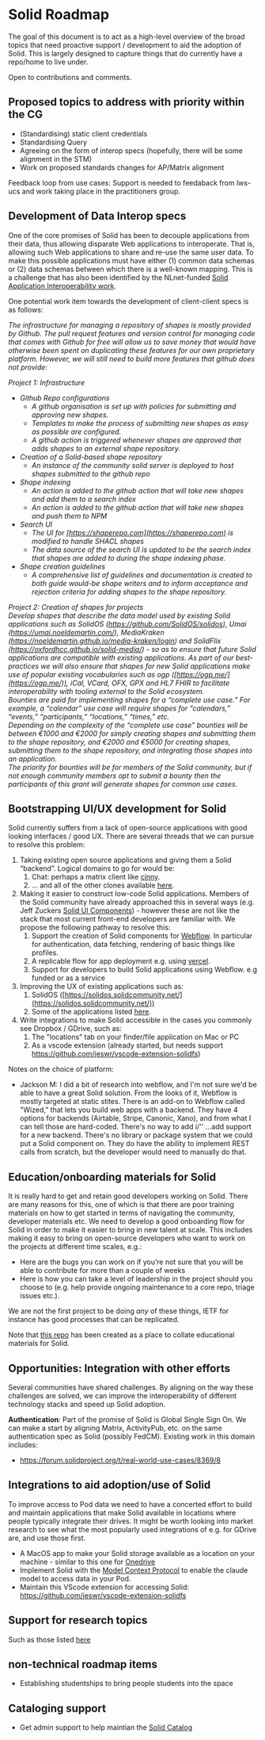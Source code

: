 # Solid Roadmap

The goal of this document is to act as a high-level overview of the broad topics that need proactive support / development to aid the adoption of Solid. This is largely designed to capture things that do currently have a repo/home to live under.

Open to contributions and comments.

## Proposed topics to address with priority within the CG
 - (Standardising) static client credentials
 - Standardising Query
 - Agreeing on the form of interop specs (hopefully, there will be some alignment in the STM)
 - Work on proposed standards changes for AP/Matrix alignment

Feedback loop from use cases: Support is needed to feedaback from lws-ucs and work taking place in the practitioners group.

## Development of Data Interop specs

One of the core promises of Solid has been to decouple applications from their data, thus allowing disparate Web applications to interoperate. That is, allowing such Web applications to share and re-use the same user data. To make this possible applications must have either (1) common data schemas or (2) data schemas between which there is a well-known mapping. This is a challenge that has also been identified by the NLnet-funded [Solid Application Interoperability work](https://nlnet.nl/project/Solid-Interop/). 

One potential work item towards the development of client-client specs is as follows:

*The infrastructure for managing a repository of shapes is mostly provided by Github. The pull request features and version control for managing code that comes with Github for free will allow us to save money that would have otherwise been spent on duplicating these features for our own proprietary platform. However, we will still need to build more features that github does not provide:*

*Project 1: Infrastructure*

* *Github Repo configurations*  
  * *A github organisation is set up with policies for submitting and approving new shapes.*  
  * *Templates to make the process of submitting new shapes as easy as possible are configured.*  
  * *A github action is triggered whenever shapes are approved that adds shapes to an external shape repository.*  
* *Creation of a Solid-based shape repository*  
  * *An instance of the community solid server is deployed to host shapes submitted to the github repo*  
* *Shape indexing*  
  * *An action is added to the github action that will take new shapes and add them to a search index*  
  * *An action is added to the github action that will take new shapes and push them to NPM*  
* *Search UI*  
  * *The UI for [https://shaperepo.com](https://shaperepo.com) is modified to handle SHACL shapes*  
  * *The data source of the search UI is updated to be the search index that shapes are added to during the shape indexing phase.*  
* *Shape creation guidelines*  
  * *A comprehensive list of guidelines and documentation is created to both guide would-be shape writers and to inform acceptance and rejection criteria for adding shapes to the shape repository.*

*Project 2: Creation of shapes for projects*  
*Develop shapes that describe the data model used by existing Solid applications such as SolidOS (https://github.com/SolidOS/solidos), Umai (https://umai.noeldemartin.com/), MediaKraken (https://noeldemartin.github.io/media-kraken/login) and SolidFlix (https://oxfordhcc.github.io/solid-media/) \- so as to ensure that future Solid applications are compatible with existing applications. As part of our best-practices we will also ensure that shapes for new Solid applications make use of popular existing vocabularies such as ogp ([https://ogp.me/](https://ogp.me/)), iCal, VCard, OFX, GPX and HL7 FHIR to facilitate interoperability with tooling external to the Solid ecosystem.*  
	*Bounties are paid for implementing shapes for a “complete use case.” For example, a “calendar” use case will require shapes for “calendars,” “events,” “participants,” “locations,” “times,” etc.*   
	*Depending on the complexity of the “complete use case” bounties will be between €1000 and €2000 for simply creating shapes and submitting them to the shape repository, and €2000 and €5000 for creating shapes, submitting them to the shape repository, and integrating those shapes into an application.*  
	*The priority for bounties will be for members of the Solid community, but if not enough community members opt to submit a bounty then the participants of this grant will generate shapes for common use cases.*

## Bootstrapping UI/UX development for Solid

Solid currently suffers from a lack of open-source applications with good looking interfaces / good UX. There are several threads that we can pursue to resolve this problem:

1. Taking existing open source applications and giving them a Solid “backend”. Logical domains to go for would be:  
   1. Chat: perhaps a matrix client like [cinny](https://github.com/cinnyapp/cinny).  
   2. … and all of the other clones available [here](https://github.com/GorvGoyl/Clone-Wars?tab=readme-ov-file).  
2. Making it easier to construct low-code Solid applications. Members of the Solid community have already approached this in several ways (e.g. Jeff Zuckers [Solid UI Components](https://github.com/jeff-zucker/solid-ui-components)) - however these are not like the stack that most current front-end developers are familiar with. We propose the following pathway to resolve this:  
   1. Support the creation of Solid components for [Webflow](https://webflow.com/apps). In particular for authentication, data fetching, rendering of basic things like profiles.  
   2. A replicable flow for app deployment e.g. using [vercel](https://webflow.com/made-in-webflow/vercel).  
   3. Support for developers to build Solid applications using Webflow. e.g funded or as a service
3. Improving the UX of existing applications such as:  
   1. SolidOS ([https://solidos.solidcommunity.net/](https://solidos.solidcommunity.net/))  
   2. Some of the applications listed [here](https://solidproject.org/apps).
4. Write integrations to make Solid accessible in the cases you commonly see Dropbox / GDrive, such as:
   1. The "locations" tab on your finder/file application on Mac or PC
   2. As a vscode extension (already started, but needs support https://github.com/jeswr/vscode-extension-solidfs)

Notes on the choice of platform:
 - Jackson M: I did a bit of research into webflow, and I'm not sure we'd be able to have a great Solid solution. From the looks of it, Webflow is mostly targeted at static stites. There is an add-on to Webflow called "Wized," that lets you build web apps with a backend. They have 4 options for backends (Airtable, Stripe, Canonic, Xano), and from what I can tell those are hard-coded. There's no way to add i/''
...add support for a new backend. There's no library or package system that we could put a Solid component on.
They do have the ability to implement REST calls from scratch, but the developer would need to manually do that.

## Education/onboarding materials for Solid
It is really hard to get and retain good developers working on Solid. There are many reasons for this, one of which is that there are poor training materials on how to get started in terms of navigating the community, developer materials etc. We need to develop a good onboarding flow for Solid in order to make it easier to bring in new talent at scale. This includes making it easy to bring on open-source developers who want to work on the projects at different time scales, e.g.:

- Here are the bugs you can work on if you’re not sure that you will be able to contribute for more than a couple of weeks  
- Here is how you can take a level of leadership in the project should you choose to (e.g. help provide ongoing maintenance to a core repo, triage issues etc.).

We are not the first project to be doing *any* of these things, IETF for instance has good processes that can be replicated.

Note that [this repo](https://github.com/solid/education) has been created as a place to collate educational materials for Solid.

## Opportunities: Integration with other efforts

Several communities have shared challenges. By aligning on the way these challenges are solved, we can improve the interoperability of different technology stacks and speed up Solid adoption.

**Authentication**: Part of the promise of Solid is Global Single Sign On. We can make a start by aligning Matrix, ActivityPub, etc. on the same authentication spec as Solid (possibly FedCM). Existing work in this domain includes:
 - https://forum.solidproject.org/t/real-world-use-cases/8369/8

## Integrations to aid adoption/use of Solid

To improve access to Pod data we need to have a concerted effort to build and maintain applications that make Solid available in locations where people typically integrate their drives.
It might be worth looking into market research to see what the most popularly used integrations of e.g. for GDrive are, and use those first.
 - A MacOS app to make your Solid storage available as a location on your machine - similar to this one for [Onedrive](https://apps.apple.com/gb/app/onedrive/id823766827?mt=12)
 - Implement Solid with the [Model Context Protocol](https://www.anthropic.com/news/model-context-protocol) to enable the claude model to access data in your Pod.
 - Maintain this VScode extension for accessing Solid: https://github.com/jeswr/vscode-extension-solidfs

## Support for research topics

Such as those listed [here](https://github.com/solid/research-topics)

## non-technical roadmap items
 - Establishing studentships to bring people students into the space

## Cataloging support
 - Get admin support to help maintian the [Solid Catalog](https://github.com/solid-contrib/catalog)
